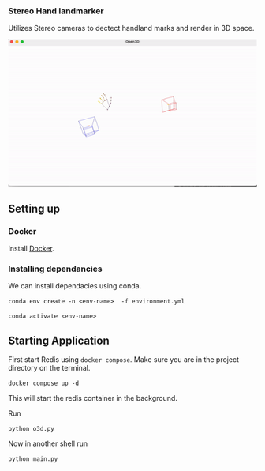 ### Stereo Hand landmarker

Utilizes Stereo cameras to dectect handland marks and render in 3D space.

![](screenshots/hand-landmarker.gif)

## Setting up

### Docker
Install [Docker](https://www.docker.com/). 

### Installing dependancies

We can install dependacies using conda. 

```
conda env create -n <env-name>  -f environment.yml
```

```
conda activate <env-name>
```

## Starting Application

First start Redis using `docker compose`. Make sure you are in the project directory on the terminal. 

```
docker compose up -d
```

This will start the redis container in the background. 

Run 
```
python o3d.py
```

Now in another shell run
```
python main.py
```